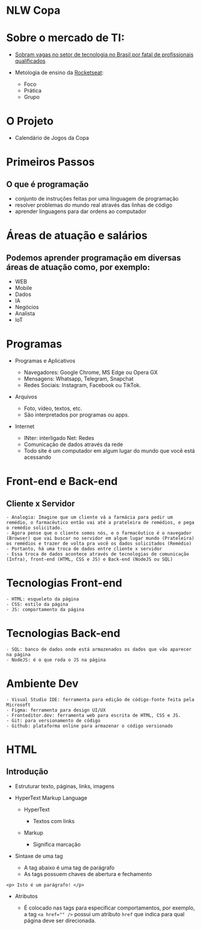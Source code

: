 # NLW Copa

# Sobre o mercado de TI:
- [Sobram vagas no setor de tecnologia no Brasil por fatal de profissionais qualificados](https://g1.globo.com/jornal-nacional/noticia/2022/09/29/sobram-vagas-no-setor-de-tecnologia-no-brasil-por-falta-de-profissionais-qualificados.ghtml)

- Metologia de ensino da [Rocketseat](https://app.rocketseat.com.br/):
    - Foco
	- Prática
	- Grupo
	
# O Projeto

- Calendário de Jogos da Copa

# Primeiros Passos

## O que é programação
   - conjunto de instruções feitas por uma linguagem de programação
   - resolver problemas do mundo real através das linhas de código
   - aprender linguagens para dar ordens ao computador
   
# Áreas de atuação e salários

## Podemos aprender programação em diversas áreas de atuação como, por exemplo:

- WEB
- Mobile
- Dados
- IA
- Negócios
- Analista
- IoT


# Programas

- Programas e Aplicativos

	- Navegadores: Google Chrome, MS Edge ou Opera GX
	- Mensagens: Whatsapp, Telegram, Snapchat
	- Redes Sociais: Instagram, Facebook ou TikTok.
	
	
- Arquivos

	- Foto, vídeo, textos, etc.
	- São interpretados por programas ou apps.
	
- Internet

   - INter: interligado Net: Redes
   - Comunicação de dados através da rede
   - Todo site é um computador em algum lugar do mundo que você está acessando

# Front-end e Back-end

## Cliente x Servidor

    - Analogia: Imagine que um cliente vá a farmácia para pedir um remédio, o farmacêutico então vai até a prateleira de remédios, e pega o remédio solicitado.
	- Agora pense que o cliente somos nós, e o farmacêutico é o navegador (Browser) que vai buscar no servidor em algum lugar mundo (Prateleira) os remédios e trazer de volta pra você os dados solicitados (Remédio)
	- Portanto, há uma troca de dados entre cliente x servidor
	- Essa troca de dados acontece através de tecnologias de comunicação (Infra), front-end (HTML, CSS e JS) e Back-end (NodeJS ou SQL)

# Tecnologias Front-end

	- HTML: esqueleto da página
	- CSS: estilo da página
	- JS: comportamento da página
	
# Tecnologias Back-end

	- SQL: banco de dados onde está armazenados os dados que vão aparecer na página
	- NodeJS: é o que roda o JS na página

# Ambiente Dev

	- Visual Studio IDE: ferramenta para edição de código-fonte feita pela Microsoft
	- Figma: ferramenta para design UI/UX
	- Fronteditor.dev: ferramenta web para escrita de HTML, CSS e JS.
	- Git: para versionamento de código
	- Github: plataforma online para armazenar o código versionado
	
# HTML

## Introdução

- Estruturar texto, páginas, links, imagens
- HyperText Markup Language

	- HyperText
	
	   - Textos com links

	- Markup
	
	   - Significa marcação

- Sintaxe de uma tag

	- A tag abaixo é uma tag de parágrafo	
	- As tags possuem chaves de abertura e fechamento
	
`<p> Isto é um parágrafo! </p>`

- Atributos

    - É colocado nas tags para especificar comportamentos, por exemplo, a tag `<a href="" />` possui um atributo `href` que indica para qual página deve ser direcionada.

